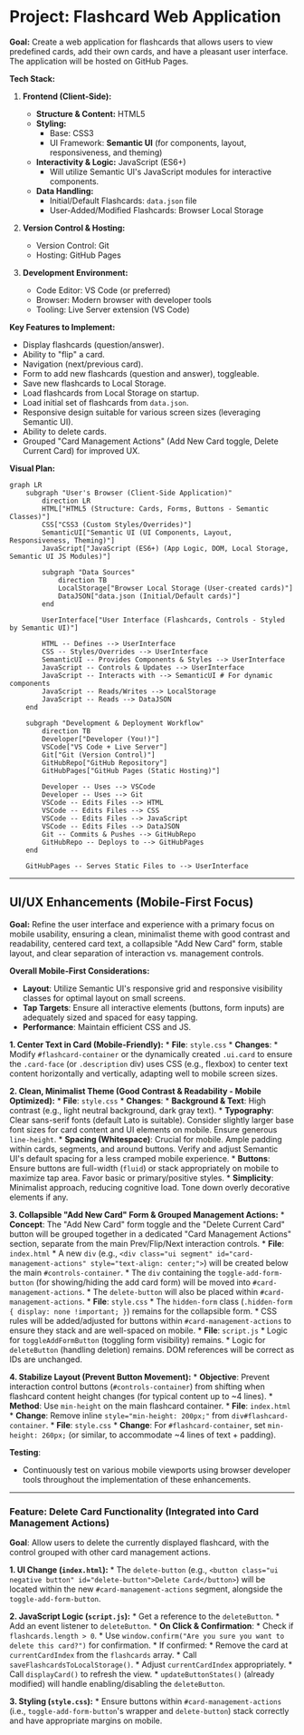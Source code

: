# Project: Flashcard Web Application

**Goal:** Create a web application for flashcards that allows users to view predefined cards, add their own cards, and have a pleasant user interface. The application will be hosted on GitHub Pages.

**Tech Stack:**

1.  **Frontend (Client-Side):**
    *   **Structure & Content:** HTML5
    *   **Styling:**
        *   Base: CSS3
        *   UI Framework: **Semantic UI** (for components, layout, responsiveness, and theming)
    *   **Interactivity & Logic:** JavaScript (ES6+)
        *   Will utilize Semantic UI's JavaScript modules for interactive components.
    *   **Data Handling:**
        *   Initial/Default Flashcards: `data.json` file
        *   User-Added/Modified Flashcards: Browser Local Storage

2.  **Version Control & Hosting:**
    *   Version Control: Git
    *   Hosting: GitHub Pages

3.  **Development Environment:**
    *   Code Editor: VS Code (or preferred)
    *   Browser: Modern browser with developer tools
    *   Tooling: Live Server extension (VS Code)

**Key Features to Implement:**

*   Display flashcards (question/answer).
*   Ability to "flip" a card.
*   Navigation (next/previous card).
*   Form to add new flashcards (question and answer), toggleable.
*   Save new flashcards to Local Storage.
*   Load flashcards from Local Storage on startup.
*   Load initial set of flashcards from `data.json`.
*   Responsive design suitable for various screen sizes (leveraging Semantic UI).
*   Ability to delete cards.
*   Grouped "Card Management Actions" (Add New Card toggle, Delete Current Card) for improved UX.

**Visual Plan:**

```mermaid
graph LR
    subgraph "User's Browser (Client-Side Application)"
        direction LR
        HTML["HTML5 (Structure: Cards, Forms, Buttons - Semantic Classes)"]
        CSS["CSS3 (Custom Styles/Overrides)"]
        SemanticUI["Semantic UI (UI Components, Layout, Responsiveness, Theming)"]
        JavaScript["JavaScript (ES6+) (App Logic, DOM, Local Storage, Semantic UI JS Modules)"]
        
        subgraph "Data Sources"
            direction TB
            LocalStorage["Browser Local Storage (User-created cards)"]
            DataJSON["data.json (Initial/Default cards)"]
        end

        UserInterface["User Interface (Flashcards, Controls - Styled by Semantic UI)"]

        HTML -- Defines --> UserInterface
        CSS -- Styles/Overrides --> UserInterface
        SemanticUI -- Provides Components & Styles --> UserInterface
        JavaScript -- Controls & Updates --> UserInterface
        JavaScript -- Interacts with --> SemanticUI # For dynamic components
        JavaScript -- Reads/Writes --> LocalStorage
        JavaScript -- Reads --> DataJSON
    end

    subgraph "Development & Deployment Workflow"
        direction TB
        Developer["Developer (You!)"]
        VSCode["VS Code + Live Server"]
        Git["Git (Version Control)"]
        GitHubRepo["GitHub Repository"]
        GitHubPages["GitHub Pages (Static Hosting)"]

        Developer -- Uses --> VSCode
        Developer -- Uses --> Git
        VSCode -- Edits Files --> HTML
        VSCode -- Edits Files --> CSS
        VSCode -- Edits Files --> JavaScript
        VSCode -- Edits Files --> DataJSON
        Git -- Commits & Pushes --> GitHubRepo
        GitHubRepo -- Deploys to --> GitHubPages
    end

    GitHubPages -- Serves Static Files to --> UserInterface
```

---

## UI/UX Enhancements (Mobile-First Focus)

**Goal:** Refine the user interface and experience with a primary focus on mobile usability, ensuring a clean, minimalist theme with good contrast and readability, centered card text, a collapsible "Add New Card" form, stable layout, and clear separation of interaction vs. management controls.

**Overall Mobile-First Considerations:**
*   **Layout**: Utilize Semantic UI's responsive grid and responsive visibility classes for optimal layout on small screens.
*   **Tap Targets**: Ensure all interactive elements (buttons, form inputs) are adequately sized and spaced for easy tapping.
*   **Performance**: Maintain efficient CSS and JS.

**1. Center Text in Card (Mobile-Friendly):**
    *   **File**: `style.css`
    *   **Changes**:
        *   Modify `#flashcard-container` or the dynamically created `.ui.card` to ensure the `.card-face` (or `.description` div) uses CSS (e.g., flexbox) to center text content horizontally and vertically, adapting well to mobile screen sizes.

**2. Clean, Minimalist Theme (Good Contrast & Readability - Mobile Optimized):**
    *   **File**: `style.css`
    *   **Changes**:
        *   **Background & Text**: High contrast (e.g., light neutral background, dark gray text).
        *   **Typography**: Clear sans-serif fonts (default Lato is suitable). Consider slightly larger base font sizes for card content and UI elements on mobile. Ensure generous `line-height`.
        *   **Spacing (Whitespace)**: Crucial for mobile. Ample padding within cards, segments, and around buttons. Verify and adjust Semantic UI's default spacing for a less cramped mobile experience.
        *   **Buttons**: Ensure buttons are full-width (`fluid`) or stack appropriately on mobile to maximize tap area. Favor basic or primary/positive styles.
        *   **Simplicity**: Minimalist approach, reducing cognitive load. Tone down overly decorative elements if any.

**3. Collapsible "Add New Card" Form & Grouped Management Actions:**
    *   **Concept**: The "Add New Card" form toggle and the "Delete Current Card" button will be grouped together in a dedicated "Card Management Actions" section, separate from the main Prev/Flip/Next interaction controls.
    *   **File**: `index.html`
        *   A new `div` (e.g., `<div class="ui segment" id="card-management-actions" style="text-align: center;">`) will be created below the main `#controls-container`.
        *   The `div` containing the `toggle-add-form-button` (for showing/hiding the add card form) will be moved into `#card-management-actions`.
        *   The `delete-button` will also be placed within `#card-management-actions`.
    *   **File**: `style.css`
        *   The `hidden-form` class (`.hidden-form { display: none !important; }`) remains for the collapsible form.
        *   CSS rules will be added/adjusted for buttons within `#card-management-actions` to ensure they stack and are well-spaced on mobile.
    *   **File**: `script.js`
        *   Logic for `toggleAddFormButton` (toggling form visibility) remains.
        *   Logic for `deleteButton` (handling deletion) remains. DOM references will be correct as IDs are unchanged.

**4. Stabilize Layout (Prevent Button Movement):**
    *   **Objective**: Prevent interaction control buttons (`#controls-container`) from shifting when flashcard content height changes (for typical content up to ~4 lines).
    *   **Method**: Use `min-height` on the main flashcard container.
    *   **File**: `index.html`
        *   **Change**: Remove inline `style="min-height: 200px;"` from `div#flashcard-container`.
    *   **File**: `style.css`
        *   **Change**: For `#flashcard-container`, set `min-height: 260px;` (or similar, to accommodate ~4 lines of text + padding).

**Testing**:
*   Continuously test on various mobile viewports using browser developer tools throughout the implementation of these enhancements.

---

### Feature: Delete Card Functionality (Integrated into Card Management Actions)

**Goal**: Allow users to delete the currently displayed flashcard, with the control grouped with other card management actions.

**1. UI Change (`index.html`):**
    *   The `delete-button` (e.g., `<button class="ui negative button" id="delete-button">Delete Card</button>`) will be located within the new `#card-management-actions` segment, alongside the `toggle-add-form-button`.

**2. JavaScript Logic (`script.js`):**
    *   Get a reference to the `deleteButton`.
    *   Add an event listener to `deleteButton`.
    *   **On Click & Confirmation**:
        *   Check if `flashcards.length > 0`.
        *   Use `window.confirm("Are you sure you want to delete this card?")` for confirmation.
        *   If confirmed:
            *   Remove the card at `currentCardIndex` from the `flashcards` array.
            *   Call `saveFlashcardsToLocalStorage()`.
            *   Adjust `currentCardIndex` appropriately.
            *   Call `displayCard()` to refresh the view.
            *   `updateButtonStates()` (already modified) will handle enabling/disabling the `deleteButton`.

**3. Styling (`style.css`):**
    *   Ensure buttons within `#card-management-actions` (i.e., `toggle-add-form-button`'s wrapper and `delete-button`) stack correctly and have appropriate margins on mobile.